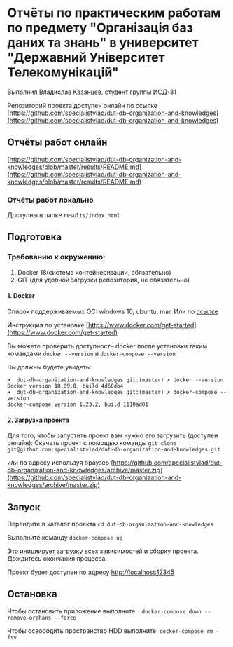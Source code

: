 # Отчёты по практическим работам по предмету "Організація баз даних та знань" в университет "Державний Університет Телекомунікацій"

Выполнил Владислав Казанцев, студент группы ИСД-31

Репозиторий проекта доступен онлайн по ссылке [https://github.com/specialistvlad/dut-db-organization-and-knowledges](https://github.com/specialistvlad/dut-db-organization-and-knowledges)

## Отчёты работ онлайн
[https://github.com/specialistvlad/dut-db-organization-and-knowledges/blob/master/results/README.md](https://github.com/specialistvlad/dut-db-organization-and-knowledges/blob/master/results/README.md)

### Отчёты работ локально
Доступны в папке `results/index.html`

## Подготовка
### Требованию к окружению:
1. Docker 18(система контейнеризации, обязательно)
2. GIT (для удобной загрузки репозитория, не обязательно)

#### 1. Docker
Список поддерживаемых ОС: windows 10, ubuntu, mac
Или по [ссылке](https://docs.docker.com/install/#supported-platforms)

Инструкция по установке
[https://www.docker.com/get-started](https://www.docker.com/get-started)

Вы можете проверить доступность docker после установки таким командами `docker --version` и `docker-compose --version`

Вы должны будете увидеть:
```
➜  dut-db-organization-and-knowledges git:(master) ✗ docker --version
Docker version 18.09.0, build 4d60db4
➜  dut-db-organization-and-knowledges git:(master) ✗ docker-compose --version
docker-compose version 1.23.2, build 1110ad01
```

#### 2. Загрузка проекта
Для того, чтобы запустить проект вам нужно его загрузить (доступен онлайн):
Скачать проект с помощью команды `git clone git@github.com:specialistvlad/dut-db-organization-and-knowledges.git`

или по адресу используя браузер
[https://github.com/specialistvlad/dut-db-organization-and-knowledges/archive/master.zip](https://github.com/specialistvlad/dut-db-organization-and-knowledges/archive/master.zip)

## Запуск
Перейдите в каталог проекта `cd dut-db-organization-and-knowledges`

Выполните команду `docker-compose up`

Это инициирует загрузку всех зависимостей и сборку проекта.
Дождитесь окончания процесса.

Проект будет доступен по адресу [http://localhost:12345](http://localhost:12345)

## Остановка
Чтобы остановить приложение выполните:
` docker-compose down --remove-orphans --force`

Чтобы освободить пространство HDD выполните:
`docker-compose rm -fsv`
